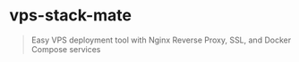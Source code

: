 # vps-stack-mate

> Easy VPS deployment tool with Nginx Reverse Proxy, SSL, and Docker Compose services
